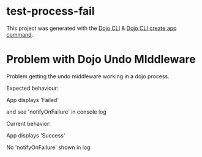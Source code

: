 # test-process-fail

This project was generated with the [Dojo CLI](https://github.com/dojo/cli) & [Dojo CLI create app command](https://github.com/dojo/cli-create-app).

# Problem with Dojo Undo MIddleware

Problem getting the undo middleware working in a dojo process.

Expected behaviour:

App displays 'Failed'

and see 'notifyOnFailure' in console log

Current behavior:

App displays 'Success'

No 'notifyOnFailure' shown in log
